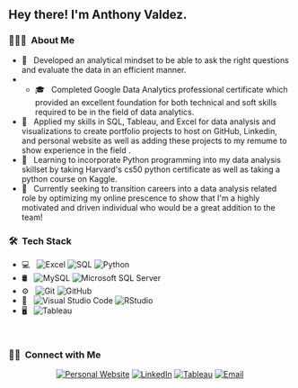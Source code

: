 
<h2> Hey there! I'm Anthony Valdez.</h2>

<h3> 👨🏻‍💻 &nbsp;About Me </h3>

- 🤔 &nbsp; Developed an analytical mindset to be able to ask the right questions and evaluate the data in an efficient manner.
- - 🎓 &nbsp; Completed Google Data Analytics professional certificate which provided an excellent foundation for both technical and soft skills required to be in the field of data analytics.
- 💼 &nbsp; Applied my skills in SQL, Tableau, and Excel for data analysis and visualizations to create portfolio projects to host on GitHub, Linkedin, and personal website as well as adding these projects to my remume to show experience in the field .
- 🌱 &nbsp; Learning to incorporate Python programming into my data analysis skillset by taking Harvard's cs50 python certificate as well as taking a python course on Kaggle.
- 💼  &nbsp; Currently seeking to transition careers into a data analysis related role by optimizing my online prescence to show that I'm a highly motivated and driven individual who would be a great addition to the team!

<h3> 🛠 &nbsp;Tech Stack</h3>

- 💻 &nbsp;
  ![Excel](https://img.shields.io/badge/-Excel-333333?style=flat&logo=excel)
  ![SQL](https://img.shields.io/badge/-SQL-333333?style=flat&logo=SQL)
  ![Python](https://img.shields.io/badge/-Python-333333?style=flat&logo=Python)
- 🛢 &nbsp;
   ![MySQL](https://img.shields.io/badge/-MySQL-333333?style=flat&logo=mysql)
  ![Microsoft SQL Server](https://img.shields.io/badge/-MicrosoftSQLServer-333333?style=flat&logo=microsoftsqlserver)
- ⚙️ &nbsp;
  ![Git](https://img.shields.io/badge/-Git-333333?style=flat&logo=git)
  ![GitHub](https://img.shields.io/badge/-GitHub-333333?style=flat&logo=github)
- 🔧 &nbsp;
  ![Visual Studio Code](https://img.shields.io/badge/-Visual%20Studio%20Code-333333?style=flat&logo=visual-studio-code&logoColor=007ACC)
  ![RStudio](https://img.shields.io/badge/-RStudio-333333?style=flat&logo=rstudio)
- 🖥 &nbsp;
  ![Tableau](https://img.shields.io/badge/Tableau-333333?style=flat&logo=Tableau)

<br/>


<h3> 🤝🏻 &nbsp;Connect with Me </h3>

<p align="center">
<a href="https://socalanthony.com/"><img alt="Personal Website" src="https://img.shields.io/badge/Website-Anthony-teal?style=flat-square&logo=Website"></a>
<a href="https://www.linkedin.com/in/anthony-valdez-49a162121/"><img alt="LinkedIn" src="https://img.shields.io/badge/LinkedIn-Anthony%20Valdez-teal?style=flat-square&logo=linkedin"></a>
<a href="https://public.tableau.com/app/profile/anthony.valdez#!/?newProfile=&activeTab=0"><img alt="Tableau" src="https://img.shields.io/badge/Tableau-Anthony-teal?style=flat-square&logo=Tableau"></a>
<a href="mailto:AnthonyVA22299@gmail.com"><img alt="Email" src="https://img.shields.io/badge/Email-AnthonyVA22299@gmail.com-teal?style=flat-square&logo=gmail"></a>
</p>
